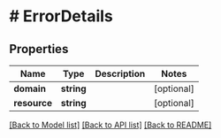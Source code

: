 # # ErrorDetails

## Properties

Name | Type | Description | Notes
------------ | ------------- | ------------- | -------------
**domain** | **string** |  | [optional]
**resource** | **string** |  | [optional]

[[Back to Model list]](../../README.md#models) [[Back to API list]](../../README.md#endpoints) [[Back to README]](../../README.md)
